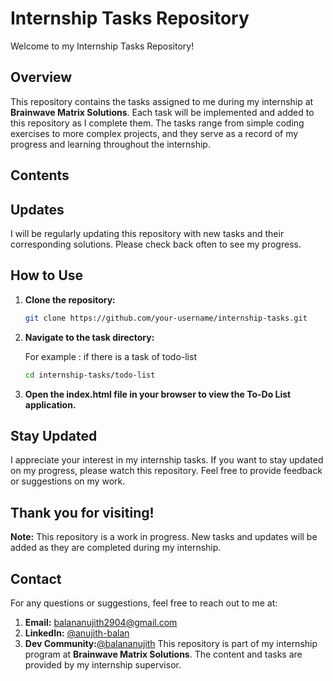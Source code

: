
# Internship Tasks Repository

Welcome to my Internship Tasks Repository!

## Overview

This repository contains the tasks assigned to me during my internship at **Brainwave Matrix Solutions**. Each task will be implemented and added to this repository as I complete them. The tasks range from simple coding exercises to more complex projects, and they serve as a record of my progress and learning throughout the internship.

## Contents

   <!-- Add more tasks as they are assigned and completed -->

## Updates

I will be regularly updating this repository with new tasks and their corresponding solutions. Please check back often to see my progress.

## How to Use

1. **Clone the repository:**
   ```bash
   git clone https://github.com/your-username/internship-tasks.git

2. **Navigate to the task directory:**

   For example : if there is a task of todo-list
      ```bash
      cd internship-tasks/todo-list
      
3. **Open the index.html file in your browser to view the To-Do List application.**
## Stay Updated
I appreciate your interest in my internship tasks. If you want to stay updated on my progress, please watch this repository. Feel free to provide feedback or suggestions on my work.
## Thank you for visiting!
**Note:** This repository is a work in progress. New tasks and updates will be added as they are completed during my internship.
## Contact
For any questions or suggestions, feel free to reach out to me at:
1.  **Email:** balananujith2904@gmail.com
2.  **LinkedIn:** [@anujith-balan](https://www.linkedin.com/in/anujith-balan/)
3.  **Dev Community:**[@balananujith](https://dev.to/balananujith)
This repository is part of my internship program at **Brainwave Matrix Solutions**. The content and tasks are provided by my internship supervisor.
